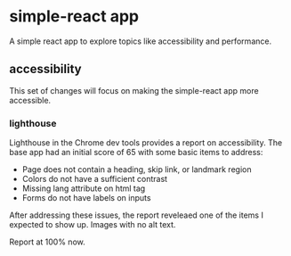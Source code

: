 # simple-react app

A simple react app to explore topics like accessibility and performance.

## accessibility

This set of changes will focus on making the simple-react app more accessible.

### lighthouse

Lighthouse in the Chrome dev tools provides a report on accessibility.  The base app had an initial score of 65 with some basic items to address:

* Page does not contain a heading, skip link, or landmark region
* Colors do not have a sufficient contrast
* Missing lang attribute on html tag
* Forms do not have labels on inputs

After addressing these issues, the report reveleaed one of the items I expected to show up.  Images with no alt text.

Report at 100% now.

